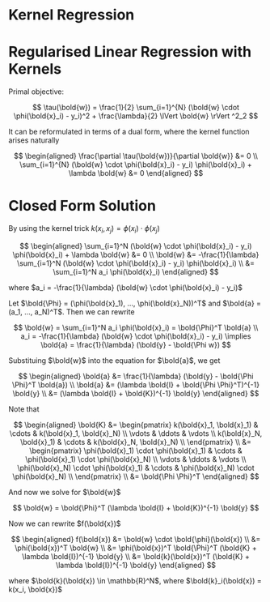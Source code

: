 # Kernel Regression

# Regularised Linear Regression with Kernels

Primal objective:

$$
\tau(\bold{w}) = \frac{1}{2} \sum_{i=1}^{N} (\bold{w} \cdot \phi(\bold{x}_i) - y_i)^2 + \frac{\lambda}{2} \lVert \bold{w} \rVert ^2_2
$$

It can be reformulated in terms of a dual form, where the kernel function arises naturally

$$
\begin{aligned}
    \frac{\partial \tau(\bold{w})}{\partial \bold{w}} &= 0 \\
    \sum_{i=1}^{N} (\bold{w} \cdot \phi(\bold{x}_i) - y_i) \phi(\bold{x}_i) + \lambda \bold{w} &= 0
\end{aligned}
$$

# Closed Form Solution

By using the kernel trick $k(x_i, x_j) = \phi(x_i) \cdot \phi(x_j)$

$$
\begin{aligned}
    \sum_{i=1}^N (\bold{w} \cdot \phi(\bold{x}_i) - y_i) \phi(\bold{x}_i) + \lambda \bold{w} &= 0 \\
    \bold{w} &= -\frac{1}{\lambda} \sum_{i=1}^N (\bold{w} \cdot \phi(\bold{x}_i) - y_i) \phi(\bold{x}_i) \\
    &= \sum_{i=1}^N a_i \phi(\bold{x}_i)
\end{aligned}
$$

where $a_i = -\frac{1}{\lambda} (\bold{w} \cdot \phi(\bold{x}_i) - y_i)$

Let $\bold{\Phi} = (\phi(\bold{x}_1), ..., \phi(\bold{x}_N))^T$ and $\bold{a} = (a_1, ..., a_N)^T$. Then we can rewrite

$$
\bold{w} = \sum_{i=1}^N a_i \phi(\bold{x}_i) = \bold{\Phi}^T \bold{a} \\
a_i = -\frac{1}{\lambda} (\bold{w} \cdot \phi(\bold{x}_i) - y_i) \implies \bold{a} = \frac{1}{\lambda} (\bold{y} - \bold{\Phi w})
$$

Substituing $\bold{w}$ into the equation for $\bold{a}$, we get

$$
\begin{aligned}
    \bold{a} &= \frac{1}{\lambda} (\bold{y} - \bold{\Phi \Phi}^T \bold{a}) \\
    \bold{a} &= (\lambda \bold{I} + \bold{\Phi \Phi}^T)^{-1} \bold{y} \\
    &= (\lambda \bold{I} + \bold{K})^{-1} \bold{y}
\end{aligned}
$$

Note that

$$
\begin{aligned}
    \bold{K} &= \begin{pmatrix}
        k(\bold{x}_1, \bold{x}_1) & \cdots & k(\bold{x}_1, \bold{x}_N) \\
        \vdots & \ddots & \vdots \\
        k(\bold{x}_N, \bold{x}_1) & \cdots & k(\bold{x}_N, \bold{x}_N) \\
    \end{pmatrix} \\
    &= \begin{pmatrix}
        \phi(\bold{x}_1) \cdot \phi(\bold{x}_1) & \cdots & \phi(\bold{x}_1) \cdot \phi(\bold{x}_N) \\
        \vdots & \ddots & \vdots \\
        \phi(\bold{x}_N) \cdot \phi(\bold{x}_1) & \cdots & \phi(\bold{x}_N) \cdot \phi(\bold{x}_N) \\
    \end{pmatrix} \\
    &= \bold{\Phi \Phi}^T
\end{aligned}
$$

And now we solve for $\bold{w}$

$$
\bold{w} = \bold{\Phi}^T (\lambda \bold{I} + \bold{K})^{-1} \bold{y}
$$

Now we can rewrite $f(\bold{x})$

$$
\begin{aligned}
    f(\bold{x}) &= \bold{w} \cdot \bold{\phi}(\bold{x}) \\
    &= \phi(\bold{x})^T \bold{w} \\
    &= \phi(\bold{x})^T \bold{\Phi}^T (\bold{K} + \lambda \bold{I})^{-1} \bold{y} \\
    &= \bold{k}(\bold{x})^T (\bold{K} + \lambda \bold{I})^{-1} \bold{y}
\end{aligned}
$$

where $\bold{k}(\bold{x}) \in \mathbb{R}^N$, where $\bold{k}_i(\bold{x}) = k(x_i, \bold{x})$
